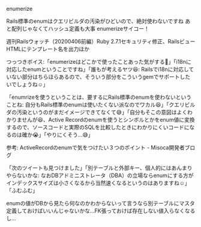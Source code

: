 enumerize

Rails標準のenumはクエリビルダの汚染がひどいので、絶対使わないですね
あと配列じゃなくてハッシュ定義も大事
enumerizeサイコー！

週刊Railsウォッチ（20200406前編）Ruby 2.7.1セキュリティ修正、RailsビューHTMLにテンプレート名を出力ほか

つっつきボイス:「enumerizeはどこかで使ったことあった気がする🤔」「i18nに対応したenumということですね」「誰もが考えるヤツ😆: Railsでi18nに対応していない部分はちらほらあるので、そういう部分をこういうgemでサポートしたいでしょうね☺️」

「enumrizeを使うということは、要するにRails標準のenumを使わないということね: 自分もRails標準のenumは使いたくない派なのでワカル😆」「クエリビルダの汚染というのがまだイメージできてなくて😅」「自分もそこの意図はよくわかりませんが😆、Active Recordのenumを使うとシンボルとかをenum値に変換するので、ソースコードと実際のSQLを比較したときにわかりにくいコードになるのは確か😭」「やりにくそう…😅」

参考: ActiveRecordのenumで気をつけたい３つのポイント - Misoca開発者ブログ

「次のツイートも見つけました」「別テーブルと外部キー、個人的にはあんまりやらないかな: なおDBアドミニストレータ（DBA）の立場ならenumにする方がインデックスサイズは小さくなるから当然速くなるというのはありますね☺️」「ふむふむ」


enumの値がDBから見たら何なのかわからないって言うなら別テーブルにマスタ定義しておけばいいんじゃないかな…FK張っておけば存在しない値入らなくなるし…
